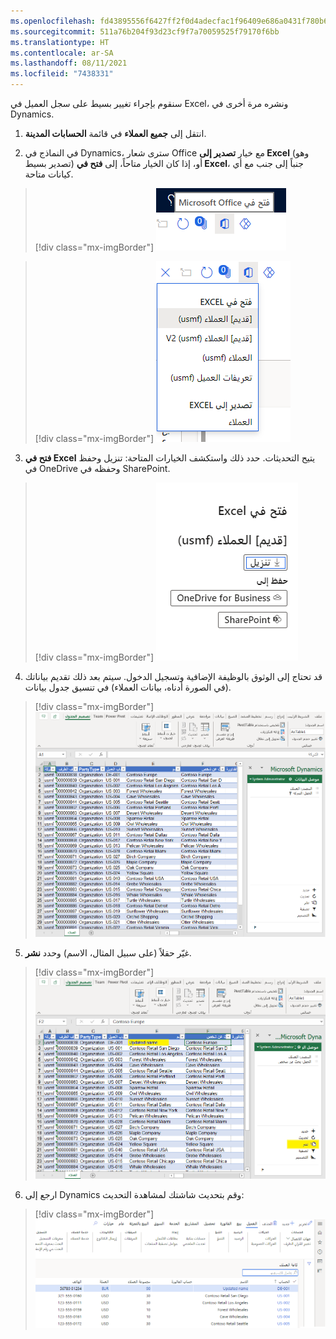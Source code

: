 ```yaml
---
ms.openlocfilehash: fd43895556f6427ff2f0d4adecfac1f96409e686a0431f780b6abdd03f35f4f6
ms.sourcegitcommit: 511a76b204f93d23cf9f7a70059525f79170f6bb
ms.translationtype: HT
ms.contentlocale: ar-SA
ms.lasthandoff: 08/11/2021
ms.locfileid: "7438331"
---
```

سنقوم بإجراء تغيير بسيط على سجل العميل في Excel، ونشره مرة أخرى في Dynamics.

1.  انتقل إلى **جميع العملاء** في قائمة **الحسابات المدينة**.

2.  في النماذج في Dynamics، سترى شعار Office مع خيار **تصدير إلى Excel** (وهو تصدير بسيط) أو، إذا كان الخيار متاحاً، إلى **فتح في Excel**، جنباً إلى جنب مع أي كيانات متاحة.

 > [!div class="mx-imgBorder"]
 > ![فتح في Microsoft Office ](../media/m3-l7-p1.png)

 > [!div class="mx-imgBorder"]
 > ![فتح في Excel: تصدير العملاء إلى Excel: العملاء ](../media/m3-l7-p2.png)

3.  **فتح في Excel** يتيح التحديثات. حدد ذلك واستكشف الخيارات المتاحة: تنزيل وحفظ في OneDrive وحفظه في SharePoint.

 > [!div class="mx-imgBorder"]
 > ![خيار الفتح في Excel](../media/m3-l7-p3.png)

4.  قد تحتاج إلى الوثوق بالوظيفة الإضافية وتسجيل الدخول. سيتم بعد ذلك تقديم بياناتك (في الصورة أدناه، بيانات العملاء) في تنسيق جدول بيانات.

 > [!div class="mx-imgBorder"]
 > ![جدول بيانات مع بيانات العميل](../media/m3-l7-p4.png)

5.  غيّر حقلاً (على سبيل المثال، الاسم) وحدد **نشر**.

 > [!div class="mx-imgBorder"]
 > ![جدول بيانات باسم تم تغييره وتم تمييز "النشر" على اليسار](../media/m3-l7-p5.png)

6.  ارجع إلى Dynamics وقم بتحديث شاشتك لمشاهدة التحديث:

 > [!div class="mx-imgBorder"]
 > ![صفحة قائمة العملاء مع تحديث الاسم](../media/m3-l7-p6.png)
